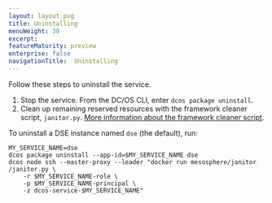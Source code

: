 ```yaml
---
layout: layout.pug
title: Uninstalling
menuWeight: 30
excerpt:
featureMaturity: preview
enterprise: false
navigationTitle:  Uninstalling
---
```


<!-- This source repo for this topic is https://github.com/mesosphere/dse-private -->


Follow these steps to uninstall the service.
1. Stop the service. From the DC/OS CLI, enter `dcos package uninstall`.
1. Clean up remaining reserved resources with the framework cleaner script, `janitor.py`. [More information about the framework cleaner script](https://docs.mesosphere.com/docs/1.8/usage/managing-services/uninstall/#framework-cleaner).

To uninstall a DSE instance named `dse` (the default), run:
```
MY_SERVICE_NAME=dse
dcos package uninstall --app-id=$MY_SERVICE_NAME dse
dcos node ssh --master-proxy --leader "docker run mesosphere/janitor /janitor.py \
    -r $MY_SERVICE_NAME-role \
    -p $MY_SERVICE_NAME-principal \
    -z dcos-service-$MY_SERVICE_NAME"
```
